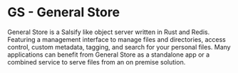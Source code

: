# GS - General Store
General Store is a Salsify like object server written in Rust and Redis. Featuring a management interface to manage files and directories, access control, custom metadata, tagging, and search for your personal files. Many applications can benefit from General Store as a standalone app or a combined service to serve files from an on premise solution. 
